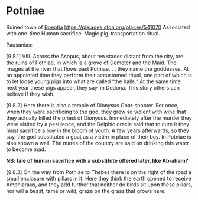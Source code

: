 # Potniae

Ruined town of [Boeotia](/Places/Boeotia.md) https://pleiades.stoa.org/places/541070  Associated with one-time Human sacrifice.  Magic pig-transportation ritual.

Pausanias:

[9.8.1] VIII. Across the Asopus, about ten stades distant from the city, are the ruins of Potniae, in which is a grove of Demeter and the Maid. The images at the river that flows past Potniae. . . they name the goddesses. At an appointed time they perform their accustomed ritual, one part of which is to let loose young pigs into what are called “the halls.” At the same time next year these pigs appear, they say, in Dodona. This story others can believe if they wish.

[9.8.2] Here there is also a temple of Dionysus Goat-shooter. For once, when they were sacrificing to the god, they grew so violent with wine that they actually killed the priest of Dionysus. Immediately after the murder they were visited by a pestilence, and the Delphic oracle said that to cure it they must sacrifice a boy in the bloom of youth. A few years afterwards, so they say, the god substituted a goat as a victim in place of their boy. In Potniae is also shown a well. The mares of the country are said on drinking this water to become mad.

**NB: tale of human sacrifice with a substitute offered later, like Abraham?**

[9.8.3] On the way from Potniae to Thebes there is on the right of the road a small enclosure with pillars in it. Here they think the earth opened to receive Amphiaraus, and they add further that neither do birds sit upon these pillars, nor will a beast, tame or wild, graze on the grass that grows here.

